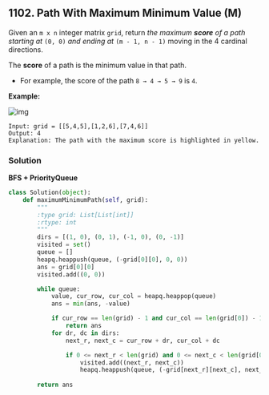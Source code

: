## 1102. Path With Maximum Minimum Value (M)

 Given an `m x n` integer matrix `grid`, return *the maximum **score** of a path starting at* `(0, 0)` *and ending at* `(m - 1, n - 1)` moving in the 4 cardinal directions.

The **score** of a path is the minimum value in that path.

- For example, the score of the path `8 → 4 → 5 → 9` is `4`.

**Example:**

![img](https://assets.leetcode.com/uploads/2021/08/05/maxgrid1.jpg)

```
Input: grid = [[5,4,5],[1,2,6],[7,4,6]]
Output: 4
Explanation: The path with the maximum score is highlighted in yellow. 
```



### Solution

**BFS + PriorityQueue**

```python
class Solution(object):
    def maximumMinimumPath(self, grid):
        """
        :type grid: List[List[int]]
        :rtype: int
        """
        dirs = [(1, 0), (0, 1), (-1, 0), (0, -1)]
        visited = set()
        queue = []
        heapq.heappush(queue, (-grid[0][0], 0, 0))
        ans = grid[0][0]
        visited.add((0, 0))

        while queue:
            value, cur_row, cur_col = heapq.heappop(queue)
            ans = min(ans, -value)

            if cur_row == len(grid) - 1 and cur_col == len(grid[0]) - 1:
                return ans
            for dr, dc in dirs:
                next_r, next_c = cur_row + dr, cur_col + dc

                if 0 <= next_r < len(grid) and 0 <= next_c < len(grid[0]) and (next_r, next_c) not in visited:
                    visited.add((next_r, next_c))
                    heapq.heappush(queue, (-grid[next_r][next_c], next_r, next_c))
        
        return ans
```


